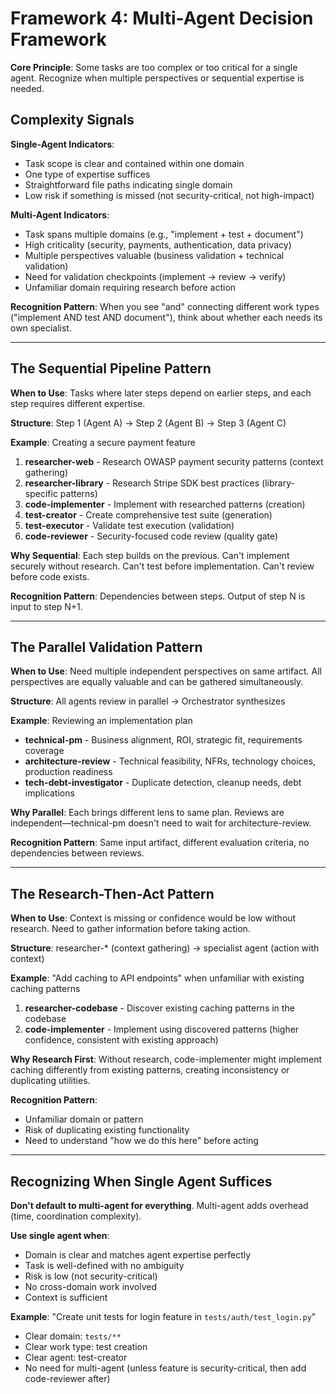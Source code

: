 # Framework 4: Multi-Agent Decision Framework

**Core Principle**: Some tasks are too complex or too critical for a single agent. Recognize when multiple perspectives or sequential expertise is needed.

## Complexity Signals

**Single-Agent Indicators**:
- Task scope is clear and contained within one domain
- One type of expertise suffices
- Straightforward file paths indicating single domain
- Low risk if something is missed (not security-critical, not high-impact)

**Multi-Agent Indicators**:
- Task spans multiple domains (e.g., "implement + test + document")
- High criticality (security, payments, authentication, data privacy)
- Multiple perspectives valuable (business validation + technical validation)
- Need for validation checkpoints (implement → review → verify)
- Unfamiliar domain requiring research before action

**Recognition Pattern**: When you see "and" connecting different work types ("implement AND test AND document"), think about whether each needs its own specialist.

---

## The Sequential Pipeline Pattern

**When to Use**: Tasks where later steps depend on earlier steps, and each step requires different expertise.

**Structure**: Step 1 (Agent A) → Step 2 (Agent B) → Step 3 (Agent C)

**Example**: Creating a secure payment feature
1. **researcher-web** - Research OWASP payment security patterns (context gathering)
2. **researcher-library** - Research Stripe SDK best practices (library-specific patterns)
3. **code-implementer** - Implement with researched patterns (creation)
4. **test-creator** - Create comprehensive test suite (generation)
5. **test-executor** - Validate test execution (validation)
6. **code-reviewer** - Security-focused code review (quality gate)

**Why Sequential**: Each step builds on the previous. Can't implement securely without research. Can't test before implementation. Can't review before code exists.

**Recognition Pattern**: Dependencies between steps. Output of step N is input to step N+1.

---

## The Parallel Validation Pattern

**When to Use**: Need multiple independent perspectives on same artifact. All perspectives are equally valuable and can be gathered simultaneously.

**Structure**: All agents review in parallel → Orchestrator synthesizes

**Example**: Reviewing an implementation plan
- **technical-pm** - Business alignment, ROI, strategic fit, requirements coverage
- **architecture-review** - Technical feasibility, NFRs, technology choices, production readiness
- **tech-debt-investigator** - Duplicate detection, cleanup needs, debt implications

**Why Parallel**: Each brings different lens to same plan. Reviews are independent—technical-pm doesn't need to wait for architecture-review.

**Recognition Pattern**: Same input artifact, different evaluation criteria, no dependencies between reviews.

---

## The Research-Then-Act Pattern

**When to Use**: Context is missing or confidence would be low without research. Need to gather information before taking action.

**Structure**: researcher-* (context gathering) → specialist agent (action with context)

**Example**: "Add caching to API endpoints" when unfamiliar with existing caching patterns
1. **researcher-codebase** - Discover existing caching patterns in the codebase
2. **code-implementer** - Implement using discovered patterns (higher confidence, consistent with existing approach)

**Why Research First**: Without research, code-implementer might implement caching differently from existing patterns, creating inconsistency or duplicating utilities.

**Recognition Pattern**:
- Unfamiliar domain or pattern
- Risk of duplicating existing functionality
- Need to understand "how we do this here" before acting

---

## Recognizing When Single Agent Suffices

**Don't default to multi-agent for everything**. Multi-agent adds overhead (time, coordination complexity).

**Use single agent when**:
- Domain is clear and matches agent expertise perfectly
- Task is well-defined with no ambiguity
- Risk is low (not security-critical)
- No cross-domain work involved
- Context is sufficient

**Example**: "Create unit tests for login feature in `tests/auth/test_login.py`"
- Clear domain: `tests/**`
- Clear work type: test creation
- Clear agent: test-creator
- No need for multi-agent (unless feature is security-critical, then add code-reviewer after)
